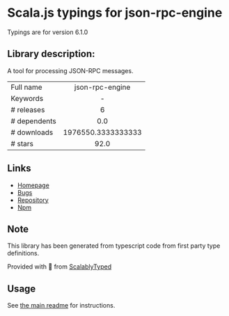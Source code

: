 
# Scala.js typings for json-rpc-engine

Typings are for version 6.1.0

## Library description:
A tool for processing JSON-RPC messages.

|                    |                 |
| ------------------ | :-------------: |
| Full name          | json-rpc-engine |
| Keywords           | - |
| # releases         | 6 |
| # dependents       | 0.0 |
| # downloads        | 1976550.3333333333 |
| # stars            | 92.0 |

## Links
- [Homepage](https://github.com/MetaMask/json-rpc-engine#readme)
- [Bugs](https://github.com/MetaMask/json-rpc-engine/issues)
- [Repository](https://github.com/MetaMask/json-rpc-engine)
- [Npm](https://www.npmjs.com/package/json-rpc-engine)
    


## Note
This library has been generated from typescript code from first party type definitions.

Provided with :purple_heart: from [ScalablyTyped](https://github.com/oyvindberg/ScalablyTyped)

## Usage
See [the main readme](../../readme.md) for instructions.


